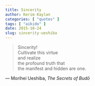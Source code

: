 ```yaml
---
title: Sincerity
author: Kerim Kaylan
categories: [ "quotes" ]
tags: [ "aikido" ]
date: 2015-10-24
slug: sincerity-ueshiba
---
```


> Sincerity!  
Cultivate this virtue  
and realize  
the profound truth that  
the manifest and hidden are one.  

— Morihei Ueshiba, *The Secrets of Budō*
